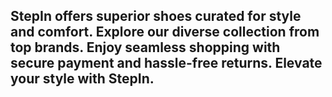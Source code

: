 ## StepIn offers superior shoes curated for style and comfort. Explore our diverse collection from top brands. Enjoy seamless shopping with secure payment and hassle-free returns. Elevate your style with StepIn.

